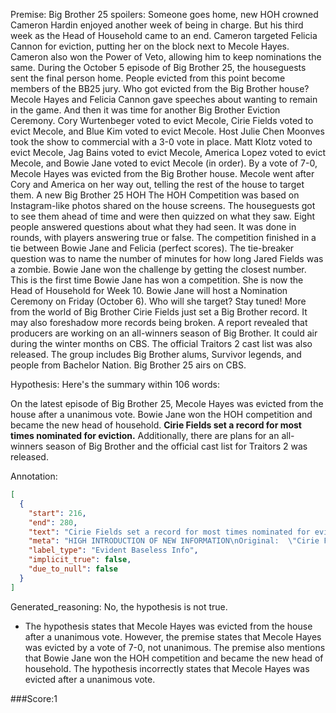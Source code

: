 
Premise:
Big Brother 25 spoilers: Someone goes home, new HOH crowned
Cameron Hardin enjoyed another week of being in charge.
But his third week as the Head of Household came to an end.
Cameron targeted Felicia Cannon for eviction, putting her on the block next to Mecole Hayes.
Cameron also won the Power of Veto, allowing him to keep nominations the same.
During the October 5 episode of Big Brother 25, the houseguests sent the final person home.
People evicted from this point become members of the BB25 jury.
Who got evicted from the Big Brother house?
Mecole Hayes and Felicia Cannon gave speeches about wanting to remain in the game.
And then it was time for another Big Brother Eviction Ceremony.
Cory Wurtenbeger voted to evict Mecole, Cirie Fields voted to evict Mecole, and Blue Kim voted to evict Mecole.
Host Julie Chen Moonves took the show to commercial with a 3-0 vote in place.
Matt Klotz voted to evict Mecole, Jag Bains voted to evict Mecole, America Lopez voted to evict Mecole, and Bowie Jane voted to evict Mecole (in order).
By a vote of 7-0, Mecole Hayes was evicted from the Big Brother house.
Mecole went after Cory and America on her way out, telling the rest of the house to target them.
A new Big Brother 25 HOH
The HOH Competition was based on Instagram-like photos shared on the house screens. The houseguests got to see them ahead of time and were then quizzed on what they saw.
Eight people answered questions about what they had seen. It was done in rounds, with players answering true or false.
The competition finished in a tie between Bowie Jane and Felicia (perfect scores).
The tie-breaker question was to name the number of minutes for how long Jared Fields was a zombie.
Bowie Jane won the challenge by getting the closest number.
This is the first time Bowie Jane has won a competition. She is now the Head of Household for Week 10.
Bowie Jane will host a Nomination Ceremony on Friday (October 6). Who will she target? Stay tuned!
More from the world of Big Brother
Cirie Fields just set a Big Brother record. It may also foreshadow more records being broken.
A report revealed that producers are working on an all-winners season of Big Brother. It could air during the winter months on CBS.
The official Traitors 2 cast list was also released. The group includes Big Brother alums, Survivor legends, and people from Bachelor Nation.
Big Brother 25 airs on CBS.

Hypothesis:
Here's the summary within 106 words:

On the latest episode of Big Brother 25, Mecole Hayes was evicted from the house after a unanimous vote. Bowie Jane won the HOH competition and became the new head of household. **Cirie Fields set a record for most times nominated for eviction.** Additionally, there are plans for an all-winners season of Big Brother and the official cast list for Traitors 2 was released.

Annotation:
```json
[
  {
    "start": 216,
    "end": 280,
    "text": "Cirie Fields set a record for most times nominated for eviction.",
    "meta": "HIGH INTRODUCTION OF NEW INFORMATION\nOriginal:  \"Cirie Fields just set a Big Brother record. It may also foreshadow more records being broken..\"\nGenerative: \"Cirie Fields set a record for most times nominated for eviction. \"",
    "label_type": "Evident Baseless Info",
    "implicit_true": false,
    "due_to_null": false
  }
]
```

Generated_reasoning:
No, the hypothesis is not true. 
- The hypothesis states that Mecole Hayes was evicted from the house after a unanimous vote. However, the premise states that Mecole Hayes was evicted by a vote of 7-0, not unanimous. The premise also mentions that Bowie Jane won the HOH competition and became the new head of household. The hypothesis incorrectly states that Mecole Hayes was evicted after a unanimous vote.

###Score:1
